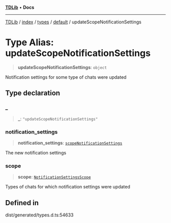 [**TDLib**](../../../../../../README.md) • **Docs**

***

[TDLib](../../../../../../modules.md) / [index](../../../../../README.md) / [types](../../../README.md) / [default](../README.md) / updateScopeNotificationSettings

# Type Alias: updateScopeNotificationSettings

> **updateScopeNotificationSettings**: `object`

Notification settings for some type of chats were updated

## Type declaration

### \_

> **\_**: `"updateScopeNotificationSettings"`

### notification\_settings

> **notification\_settings**: [`scopeNotificationSettings`](scopeNotificationSettings-1.md)

The new notification settings

### scope

> **scope**: [`NotificationSettingsScope`](NotificationSettingsScope.md)

Types of chats for which notification settings were updated

## Defined in

dist/generated/types.d.ts:54633
